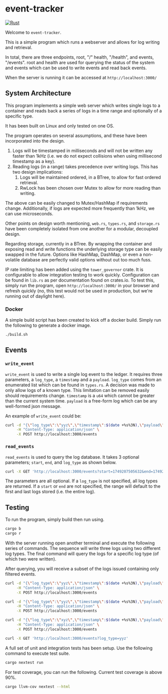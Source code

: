 # event-tracker

[![Rust](https://github.com/luke-lorenzini/event-tracker/actions/workflows/rust.yml/badge.svg)](https://github.com/luke-lorenzini/event-tracker/actions/workflows/rust.yml)

Welcome to `event-tracker`.

This is a simple program which runs a webserver and allows for log writing and retrieval.

In total, there are three endpoints, root, "/" health, "/health", and events, "/events". root and health are used for querying the status of the system and events which can be used to write events and read back events.

When the server is running it can be accessed at `http://localhost:3000/`

## System Architecture

This program implements a simple web server which writes single logs to a container and reads back a series of logs in a time range and optionally of a specific type.

It has been built on Linux and only tested on one OS.

The program operates on several assumptions, and these have been incorporated into the design.

1) Logs will be timestamped in milliseconds and will not be written any faster than 1kHz (i.e. we do not expect collisions when using millisecond timestamp as a key).
2) Reading logs (in a range) takes precedence over writing logs. This has two design implications:
   1) Logs will be maintained ordered, in a BTree, to allow for fast ordered retrieval.
   2) RwLock has been chosen over Mutex to allow for more reading than writing.

The above can be easily changed to Mutex/HashMap if requirements change. Additionally, if logs are expected more frequently than 1kHz, we can use microseconds.

Other points on design worth mentioning, `web.rs`, `types.rs`, and `storage.rs` have been completely isolated from one another for a modular, decoupled design.

Regarding storage, currently in a BTree. By wrapping the container and exposing read and write functions the underlying storage type can be easily swapped in the future. Options like HashMap, DashMap, or even a non-volatile database are perfectly valid options without out too much fuss.

IP rate limiting has been added using the `tower_governor` crate. It is configurable to allow integration testing to work quickly. Configuration can be found in `lib.rs` as per documentation found on crates.io. To test this, simply run the program, open `http://localhost:3000/` in your browser and refresh quickly (no, this test would not be used in production, but we're running out of daylight here).

### Docker

A simple build script has been created to kick off a docker build. Simply run the following to generate a docker image.

```bash
./build.sh
```

## Events

### `write_event`

`write_event` is used to write a single log event to the ledger. It requires three parameters, a `log_type`, a `timestamp` and a `payload`. `log_type` comes from an enumerated list which can be found in `types.rs`. A decision was made to only allow logs of a known type. This limitation can be removed easily should requirements change. `timestamp` is a `u64` which cannot be greater than the current system time. `payload` is a free-form log which can be any well-formed json message.

An example of `write_event` could be:

```bash
curl -d "{\"log_type\":\"yyz\",\"timestamp\":$(date +%s%3N),\"payload\":{\"name\":\"luke\",\"color\":\"blue\"}}" \
     -H "Content-Type: application/json" \
     -X POST http://localhost:3000/events
```

### `read_events`

`read_events` is used to query the log database. It takes 3 optional parameters; `start`, `end`, and `log_type` as shown below.

```bash
curl -X GET 'http://localhost:3000/events?start=1749207505632&end=1749207515632&log_type=xxx'
```

The parameters are all optional. If a `log_type` is not specified, all log types are returned. If a `start` or `end` are not specified, the range will default to the first and last logs stored (i.e. the entire log).

## Testing

To run the program, simply build then run using.

```bash
cargo b
cargo r
```

With the server running open another terminal and execute the following series of commands. The sequence will write three logs using two different log types. The final command will query the logs for a specific log type (of which two were written).

After querying, you will receive a subset of the logs issued containing only filtered events.

```bash
curl -d "{\"log_type\":\"yyz\",\"timestamp\":$(date +%s%3N),\"payload\":{\"name\":\"luke\",\"color\":\"blue\"}}" \
     -H "Content-Type: application/json" \
     -X POST http://localhost:3000/events
```

```bash
curl -d "{\"log_type\":\"yyz\",\"timestamp\":$(date +%s%3N),\"payload\":{\"name\":\"luke\",\"food\":\"something good\"}}" \
     -H "Content-Type: application/json" \
     -X POST http://localhost:3000/events
```

```bash
curl -d "{\"log_type\":\"xyz\",\"timestamp\":$(date +%s%3N),\"payload\":{\"name\":\"luke\",\"food\":\"something good\"}}" \
     -H "Content-Type: application/json" \
     -X POST http://localhost:3000/events
```

```bash
curl -X GET 'http://localhost:3000/events?log_type=yyz'
```

A full set of unit and integration tests has been setup. Use the following command to execute test suite.

```bash
cargo nextest run
```

For test coverage, you can run the following. Current test coverage is above 90%.

```bash
cargo llvm-cov nextest --html
```
